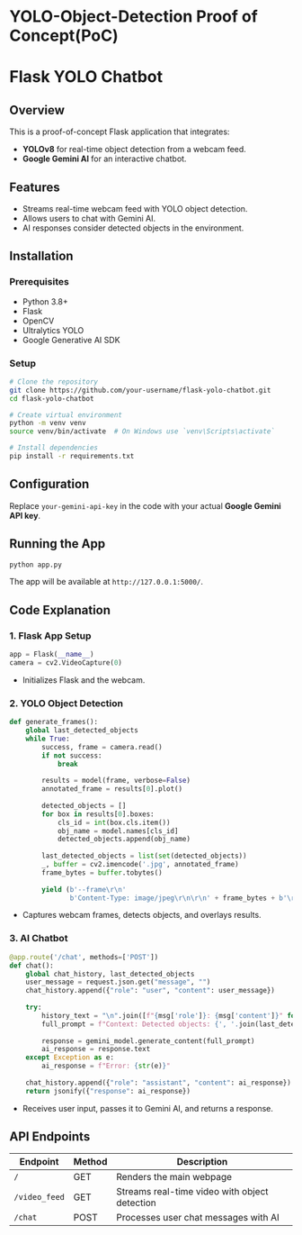 # YOLO-Object-Detection Proof of Concept(PoC)

# Flask YOLO Chatbot

## Overview
This is a proof-of-concept Flask application that integrates:
- **YOLOv8** for real-time object detection from a webcam feed.
- **Google Gemini AI** for an interactive chatbot.

## Features
- Streams real-time webcam feed with YOLO object detection.
- Allows users to chat with Gemini AI.
- AI responses consider detected objects in the environment.

## Installation
### Prerequisites
- Python 3.8+
- Flask
- OpenCV
- Ultralytics YOLO
- Google Generative AI SDK

### Setup
```bash
# Clone the repository
git clone https://github.com/your-username/flask-yolo-chatbot.git
cd flask-yolo-chatbot

# Create virtual environment
python -m venv venv
source venv/bin/activate  # On Windows use `venv\Scripts\activate`

# Install dependencies
pip install -r requirements.txt
```

## Configuration
Replace `your-gemini-api-key` in the code with your actual **Google Gemini API key**.

## Running the App
```bash
python app.py
```
The app will be available at `http://127.0.0.1:5000/`.

## Code Explanation
### 1. Flask App Setup
```python
app = Flask(__name__)
camera = cv2.VideoCapture(0)
```
- Initializes Flask and the webcam.

### 2. YOLO Object Detection
```python
def generate_frames():
    global last_detected_objects
    while True:
        success, frame = camera.read()
        if not success:
            break
        
        results = model(frame, verbose=False)
        annotated_frame = results[0].plot()
        
        detected_objects = []
        for box in results[0].boxes:
            cls_id = int(box.cls.item())
            obj_name = model.names[cls_id]
            detected_objects.append(obj_name)
        
        last_detected_objects = list(set(detected_objects))
        _, buffer = cv2.imencode('.jpg', annotated_frame)
        frame_bytes = buffer.tobytes()
        
        yield (b'--frame\r\n'
               b'Content-Type: image/jpeg\r\n\r\n' + frame_bytes + b'\r\n')
```
- Captures webcam frames, detects objects, and overlays results.

### 3. AI Chatbot
```python
@app.route('/chat', methods=['POST'])
def chat():
    global chat_history, last_detected_objects
    user_message = request.json.get("message", "")
    chat_history.append({"role": "user", "content": user_message})
    
    try:
        history_text = "\n".join([f"{msg['role']}: {msg['content']}" for msg in chat_history[-4:]])
        full_prompt = f"Context: Detected objects: {', '.join(last_detected_objects) if last_detected_objects else 'none'}\n\nConversation:\n{history_text}\n\nNew Message: {user_message}\nProvide a helpful response:"
        
        response = gemini_model.generate_content(full_prompt)
        ai_response = response.text
    except Exception as e:
        ai_response = f"Error: {str(e)}"
    
    chat_history.append({"role": "assistant", "content": ai_response})
    return jsonify({"response": ai_response})
```
- Receives user input, passes it to Gemini AI, and returns a response.

## API Endpoints
| Endpoint       | Method | Description |
|---------------|--------|-------------|
| `/`           | GET    | Renders the main webpage |
| `/video_feed` | GET    | Streams real-time video with object detection |
| `/chat`       | POST   | Processes user chat messages with AI |


